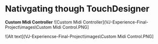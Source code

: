 Nativgating though TouchDesigner
====

**Custom Midi Controller**
![Custom Midi Controller](VJ-Experience-Final-Project\images\Custom Midi Control.PNG]

![Alt text](VJ-Experiencse-Final-Project\images\Custom Midi Control.PNG]
